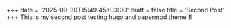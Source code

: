 +++
date = '2025-09-30T15:49:45+03:00'
draft = false
title = 'Second Post'
+++
This is my second post testing hugo and papermod theme !!
